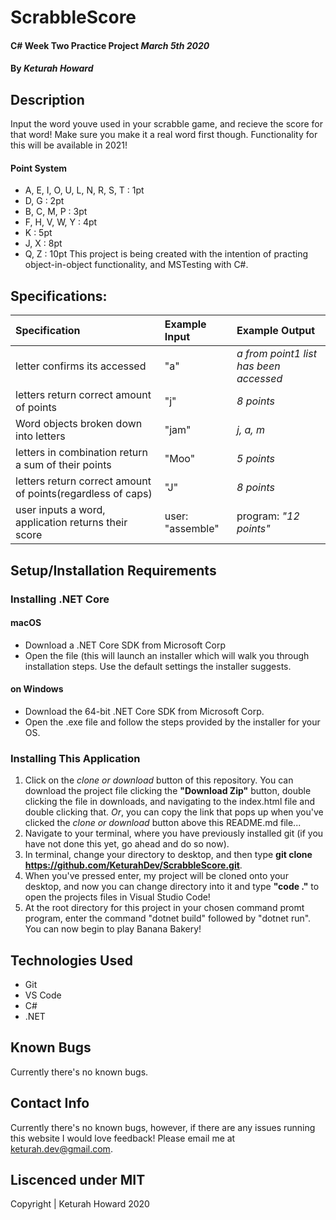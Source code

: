 # ScrabbleScore

#### C# Week Two Practice Project _March 5th 2020_

#### By _**Keturah Howard**_

## Description

Input the word youve used in your scrabble game, and recieve the score for that word! Make sure you make it a real word first though. Functionality for this will be available in 2021!
#### Point System
- A, E, I, O, U, L, N, R, S, T : 1pt
- D, G  : 2pt
- B, C, M, P : 3pt
- F, H, V, W, Y  : 4pt
- K : 5pt
- J, X : 8pt
- Q, Z : 10pt
This project is being created with the intention of practing object-in-object functionality, and MSTesting with C#.

## Specifications:


| Specification | Example Input | Example Output |
| :------------- |:-------------| :-------------------|
| letter confirms its accessed | "a" | *a from point1 list has been accessed*  |
| letters return correct amount of points | "j" | *8 points*  |
| Word objects broken down into letters | "jam" | *j, a, m*  |
| letters in combination return a sum of their points| "Moo" | *5 points*  |
| letters return correct amount of points(regardless of caps) | "J" | *8 points*  |
| user inputs a word, application returns their score | user: "assemble" | program: *"12 points"*  |



## Setup/Installation Requirements

  ### Installing .NET Core

  #### macOS
  * Download a .NET Core SDK from Microsoft Corp
  * Open the file (this will launch an installer which will walk you through installation steps. Use the default settings the installer suggests.

  #### on Windows
  * Download the 64-bit .NET Core SDK from Microsoft Corp.
  * Open the .exe file and follow the steps provided by the installer for your OS.

  ### Installing This Application

  1. Click on the *clone or download* button of this repository. You can download the project file clicking the **"Download Zip"** button, double clicking the file in downloads, and navigating to the index.html file and double clicking that. *Or*, you can copy the link that pops up when you've clicked the *clone or download* button above this README.md file...
  2. Navigate to your terminal, where you have previously installed git (if you have not done this yet, go ahead and do so now).
  3. In terminal, change your directory to desktop, and then type **git clone https://github.com/KeturahDev/ScrabbleScore.git**.
  4. When you've pressed enter, my project will be cloned onto your desktop, and now you can change directory into it and type **"code ."** to open the projects files in Visual Studio Code!
  5. At the root directory for this project in your chosen command promt program, enter the command "dotnet build" followed by "dotnet run". You can now begin to play Banana Bakery!

## Technologies Used

* Git
* VS Code
* C#
* .NET


## Known Bugs
Currently there's no known bugs.

## Contact Info 
Currently there's no known bugs, however, if there are any issues running this website I would love feedback! Please email me at keturah.dev@gmail.com.
## Liscenced under MIT
Copyright | Keturah Howard 2020

